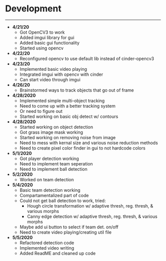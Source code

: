 # Development

---
 - **4/21/20**  
    - Got OpenCV3 to work
    - Added imgui library for gui
    - Added basic gui functionality
    - Started using opencv
- **4/22/20**
    - Reconfigured opencv to use default lib instead 
    of cinder-opencv3
- **4/23/20**
    - Implemented basic video playing
    - Integrated imgui with opencv with cinder
    - Can start video through imgui
- **4/26/20**
    - Brainstormed ways to track objects that go 
    out of frame
- **4/28/2020**
    - Implemented simple multi-object tracking
    - Need to come up with a better tracking system
    - Or need to figure out
    - Started working on basic obj detect w/ contours
- **4/28/2020**
    - Started working on object detection
    - Got grass image mask working
    - Started working on removing noise from image
    - Need to mess with kernal size and various noise
     reduction methods
    - Need to create pixel color finder in gui to not hardcode
    colors
- **5/1/2020**
    - Got player detection working
    - Need to implement team seperation
    - Need to implement ball detection
- **5/2/2020**
    - Worked on team detection
- **5/4/2020**
    - Basic team detection working
    - Compartamentalized part of code
    - Could not get ball detection to work, tried:
        - Hough circle transformation w/ adaptive thresh, reg. thresh, 
        & various morphs
        - Canny edge detection w/ adaptive thresh, reg. thresh, 
        & various morphs
    - Maybe add ui button to select if team det. on/off
    - Need to create video playing/creating util file
- **5/5/2020**
    - Refactored detection code
    - Implemented video writing
    - Added ReadME and cleaned up code
    

    